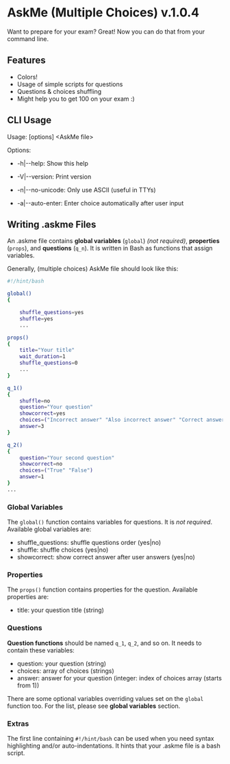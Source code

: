 # AskMe (Multiple Choices) v.1.0.4
Want to prepare for your exam? Great! Now you can do that from your command line.

## Features
- Colors!
- Usage of simple scripts for questions
- Questions & choices shuffling
- Might help you to get 100 on your exam :)

## CLI Usage
Usage: [options] \<AskMe file\>

Options:

- -h|--help: Show this help

- -V|--version: Print version
	
- -n|--no-unicode: Only use ASCII (useful in TTYs)
	
- -a|--auto-enter: Enter choice automatically after user input

## Writing .askme Files
An .askme file contains **global variables** (`global`) *(not required)*, **properties** (`props`), and **questions** (`q_n`). It is written in Bash as functions that assign variables.

Generally, (multiple choices) AskMe file should look like this:

```bash
#!/hint/bash

global()
{

	shuffle_questions=yes
	shuffle=yes
	...

props()
{
	title="Your title"
	wait_duration=1
	shuffle_questions=0
	...
}

q_1()
{
	shuffle=no
	question="Your question"
	showcorrect=yes
	choices=("Incorrect answer" "Also incorrect answer" "Correct answer")
	answer=3
}

q_2()
{
	question="Your second question"
	showcorrect=no
	choices=("True" "False")
	answer=1
}
...
```


### Global Variables
The `global()` function contains variables for questions. It is *not required*. Available global variables are:
- shuffle\_questions: shuffle questions order (yes|no)
- shuffle: shuffle choices (yes|no)
- showcorrect: show correct answer after user answers (yes|no)

### Properties
The `props()` function contains properties for the question. Available properties are:
- title: your question title (string)

### Questions
**Question functions** should be named `q_1`, `q_2`, and so on. It needs to contain these variables:
- question: your question (string)
- choices: array of choices (strings)
- answer: answer for your question (integer: index of choices array (starts from 1))

There are some optional variables overriding values set on the `global` function too. For the list, please see **global variables** section.

### Extras
The first line containing `#!/hint/bash` can be used when you need syntax highlighting and/or auto-indentations. It hints that your .askme file is a bash script.
